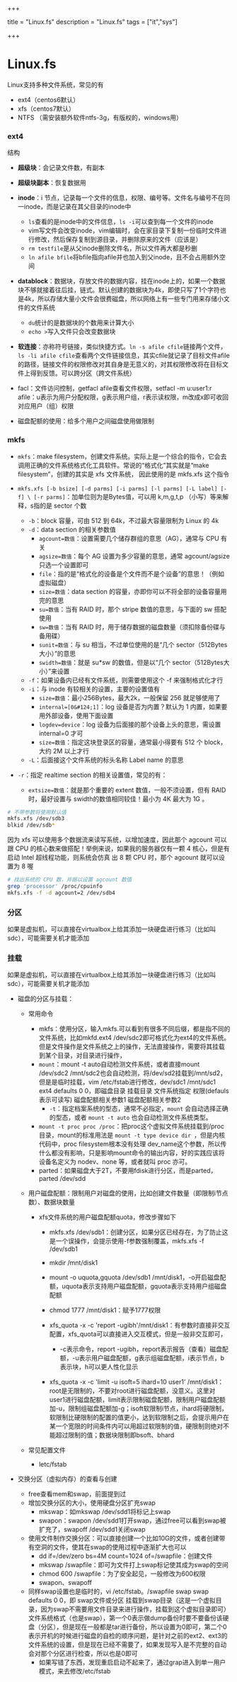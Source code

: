

+++

title = "Linux.fs"
description = "Linux.fs"
tags = ["it","sys"]

+++



# Linux.fs

Linux支持多种文件系统，常见的有

- ext4（centos6默认）
- xfs（centos7默认）
- NTFS （需安装额外软件ntfs-3g，有版权的，windows用）

### ext4

结构

- **超级块**：会记录文件数，有副本
- **超级块副本**：恢复数据用
- **inode**：i 节点，记录每一个文件的信息，权限、编号等。文件名与编号不在同一inode，而是记录在其父目录的inode中
  - `ls`查看的是inode中的文件信息，`ls -i`可以查到每一个文件的inode
  - vim写文件会改变inode，vim编辑时，会在家目录下复制一份临时文件进行修改，然后保存复制到源目录，并删除原来的文件（应该是）
  - `rm testfile`是从父inode删除文件名，所以文件再大都是秒删
  - `ln afile bfile`将bfile指向afile并也加入到父inode，且不会占用额外空间
- **datablock**：数据块，存放文件的数据内容，挂在inode上的，如果一个数据块不够就接着往后挂，链式。默认创建的数据块为4k，即使只写了1个字符也是4k，所以存储大量小文件会很费磁盘，所以网络上有一些专门用来存储小文件的文件系统
  - `du`统计的是数据块的个数用来计算大小
  - `echo >`写入文件只会改变数据块
- **软连接**：亦称符号链接，类似快捷方式。`ln -s afile cfile`链接两个文件，`ls -li afile cfile`查看两个文件链接信息，其实cfile就记录了目标文件afile的路径，链接文件的权限修改对其自身是无意义的，对其权限修改将在目标文件上得到反馈。可以跨分区（跨文件系统）
- facl：文件访问控制，getfacl afile查看文件权限，setfacl -m u:user1:r afile：u表示为用户分配权限，g表示用户组，r表示读权限，m改成x即可收回对应用户（组）权限

- 磁盘配额的使用：给多个用户之间磁盘使用做限制



### mkfs

- `mkfs`：make filesystem，创建文件系统。实际上是一个综合的指令，它会去调用正确的文件系统格式化工具软件。常说的“格式化”其实就是“make filesystem”，创建的其实是 xfs 文件系统， 因此使用的是 mkfs.xfs 这个指令

- `mkfs.xfs [-b bsize] [-d parms] [-i parms] [-l parms] [-L label] [-f] \ [-r parms]`：加单位则为是Bytes值，可以用 k,m,g,t,p （小写）等来解释，s指的是 sector 个数
  - `-b`：block 容量，可由 512 到 64k，不过最大容量限制为 Linux 的 4k 
  - `-d`：data section 的相关参数值
    - `agcount=数值`：设置需要几个储存群组的意思（AG），通常与 CPU 有关
    - `agsize=数值`：每个 AG 设置为多少容量的意思，通常 agcount/agsize 只选一个设置即可
    - `file`：指的是“格式化的设备是个文件而不是个设备”的意思！（例如虚拟磁盘）
    - `size=数值`：data section 的容量，亦即你可以不将全部的设备容量用完的意思
    - `su=数值`：当有 RAID 时，那个 stripe 数值的意思，与下面的 sw 搭配使用
    - `sw=数值`：当有 RAID 时，用于储存数据的磁盘数量（须扣除备份碟与备用碟）
    - `sunit=数值`：与 su 相当，不过单位使用的是“几个 sector（512Bytes大小）”的意思
    - `swidth=数值`：就是 su*sw 的数值，但是以“几个 sector（512Bytes大小）”来设置
  - `-f`：如果设备内已经有文件系统，则需要使用这个 -f 来强制格式化才行
  - `-i`：与 inode 有较相关的设置，主要的设置值有
    - `size=数值`：最小256Bytes，最大2k，一般保留 256 就足够使用了
    - `internal=[0&#124;1]`：log 设备是否为内置？默认为 1 内置，如果要用外部设备，使用下面设置
    - `logdev=device`：log 设备为后面接的那个设备上头的意思，需设置 internal=0 才可
    - `size=数值`：指定这块登录区的容量，通常最小得要有 512 个 block，大约 2M 以上才行
  - `-L`：后面接这个文件系统的标头名称 Label name 的意思
- `-r`：指定 realtime section 的相关设置值，常见的有： 
  - `extsize=数值`：就是那个重要的 extent 数值，一般不须设置，但有 RAID 时，最好设置与 swidth的数值相同较佳！最小为 4K 最大为 1G 。

```sh
# 不带参数将使用默认值
mkfs.xfs /dev/sdb3
blkid /dev/sdb*
```

因为 xfs 可以使用多个数据流来读写系统，以增加速度，因此那个 agcount 可以跟 CPU 的核心数来做搭配！举例来说，如果我的服务器仅有一颗 4 核心，但是有启动 Intel 超线程功能，则系统会仿真 出 8 颗 CPU 时，那个 agcount 就可以设置为 8 喔

```sh
# 找出系统的 CPU 数，并据以设置 agcount 数值
grep 'processor' /proc/cpuinfo
mkfs.xfs -f -d agcount=2 /dev/sdb4
```



### 分区

如果是虚拟机，可以直接在virtualbox上给其添加一块硬盘进行练习（比如叫sdc），可能需要关机才能添加

### 挂载

如果是虚拟机，可以直接在virtualbox上给其添加一块硬盘进行练习（比如叫sdc），可能需要关机才能添加

- 磁盘的分区与挂载：
  - 常用命令
    - mkfs：使用分区，输入mkfs.可以看到有很多不同后缀，都是指不同的文件系统，比如mkfd.ext4 /dev/sdc2即可格式化为ext4的文件系统。但是文件操作是文件系统之上的操作，无法直接操作，需要将其挂载到某个目录，对目录进行操作，
    - `mount`：mount -t auto自动检测文件系统，或者直接mount /dev/sdc2 /mnt/sdc2也会自动检测，将/dev/sd2挂载到/mnt/sd2，但是是临时挂载，vim /etc/fstab进行修改，dev/sdc1 /mnt/sdc1 ext4 defaults 0 0，即磁盘目录 挂载目录 文件系统指定 权限(defauls表示可读写) 磁盘配额相关参数1  磁盘配额相关参数2
      - `-t`：指定档案系统的型态，通常不必指定，`mount` 会自动选择正确的型态，或者 `mount -t auto` 也会自动检测文件系统类型。
    - `mount -t proc proc /proc`：把proc这个虚拟文件系统挂载到/proc目录，mount的标准用法是 `mount -t type device dir `，但是内核代码中，proc filesystem根本没有处理 dev_name这个参数，所以传什么都没有影响，只是影响mount命令的输出内容，好的实践应该将设备名定义为 nodev、none 等，或者就叫 proc 亦可。
    - parted：如果磁盘大于2T，不要用fdisk进行分区，而是parted，parted /dev/sdd

  - 用户磁盘配额：限制用户对磁盘的使用，比如创建文件数量（即限制i节点数）、数据块数量

    - xfs文件系统的用户磁盘配额quota，修改步骤如下

      - mkfs.xfs /dev/sdb1：创建分区，如果分区已经存在，为了防止这是一个误操作，会提示使用-f参数强制覆盖，mkfs.xfs -f /dev/sdb1
      - mkdir /mnt/disk1
      - mount -o uquota,gquota /dev/sdb1 /mnt/disk1，-o开启磁盘配额，uquota表示支持用户磁盘配额，gquota表示支持用户组磁盘配额
      - chmod 1777 /mnt/disk1：赋予1777权限
      - xfs_quota -x -c 'report -ugibh'/mnt/disk1：有参数时直接非交互配置，xfs_quota可以直接进入交互模式，但是一般非交互即可，
        - -c表示命令，report -ugibh，report表示报告（查看）磁盘配额，-u表示用户磁盘配额，g表示组磁盘配额，i表示节点，b表示块，h可以更人性化显示

      - xfs_quota -x -c 'limit -u isoft=5 ihard=10 user1' /mnt/disk1：root是无限制的，不要对root进行磁盘配额，没意义。这里对user1进行磁盘配额，limit表示限制磁盘配额，限制用户磁盘配额加-u，限制组磁盘配额加-g；isoft软限制i节点，ihard将硬限制，软限制比硬限制的配置的值更小，达到软限制之后，会提示用户在某一个宽限的时间条件内可以用超过软限制的值，硬限制则绝对不能超过限制的值；数据块限制即bsoft、bhard

  - 常见配置文件

    - letc/fstab
- 交换分区（虚拟内存）的查看与创建

  - free查看mem和swap，前面提到过
  - 增加交换分区的大小，使用硬盘分区扩充swap
    - mkswap：如mkswap /dev/sdd1将标记上swap
    - swapon：swapon /dev/sdd1打开swap，通过free可以看到swap被扩充了，swapoff /dev/sdd1关闭swap
  - 使用文件制作交换分区：可以直接创建一个比如10G的文件，或者创建带有空洞的文件，使其在swap的使用过程中逐渐扩大也可以
    - dd if=/dev/zero bs=4M count=1024 of=/swapfile：创建文件
    - mkswap /swapfile：即可为文件打上swap标记使其成为swap的空间
    - chmod 600 /swapfile：为了安全起见，一般修改为600权限
    - swapon、swapoff
  - 同样swap设置也是临时的，vi /etc/fstab。/swapfile swap swap defaults 0 0，即 swap文件或分区 挂载到swap目录（这是一个虚拟目录，因为swap不需要用文件目录来进行操作，挂载到这个虚拟目录即可） 文件系统格式（也是swap），第一个0表示做dump备份时要不要备份该硬盘（分区），但是现在一般都是tar进行备份，所以设置为0即可，第二个0表示开机的时候进行磁盘的自检的顺序问题，是针对之前的ext2、ext3的文件系统的设置，但是现在已经不需要了，如果发现写入是不完整的自动会对那个分区进行检查，所以也是0即可
    - 如果写错了东西，发现重启启动不起来了，通过grap进入到单一用户模式，来去修改/etc/fstab